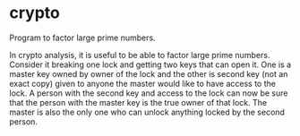 # crypto
Program to factor large prime numbers.

In crypto analysis, it is useful to be able to factor large prime numbers. Consider it breaking one lock and getting two keys that can open it. One is a master key owned by owner of the lock and the other is second key (not an exact copy) given to anyone the master would like to have access to the lock. A person with the second key and access to the lock can now be sure that the person with the master key is the true owner of that lock. The master is also the only one who can unlock anything locked by the second person.
